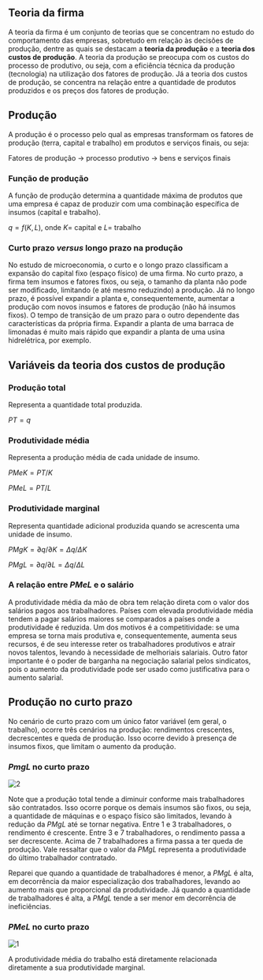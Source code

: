 ## Teoria da firma
A teoria da firma é um conjunto de teorias que se concentram no estudo do comportamento das empresas, sobretudo em relação às decisões de produção, dentre as quais se destacam a **teoria da produção** e a **teoria dos custos de produção**. A teoria da produção se preocupa com os custos do processo de produtivo, ou seja, com a eficiência técnica da produção (tecnologia) na utilização dos fatores de produção. Já a teoria dos custos de produção, se concentra na relação entre a quantidade de produtos produzidos e os preços dos fatores de produção.

## Produção
A produção é o processo pelo qual as empresas transformam os fatores de produção (terra, capital e trabalho) em produtos e serviços finais, ou seja:

Fatores de produção → processo produtivo → bens e serviços finais

### Função de produção
A função de produção determina a quantidade máxima de produtos que uma empresa é capaz de produzir com uma combinação específica de insumos (capital e trabalho).

$q=f(K,L)$, onde $K=$ capital e $L=$ trabalho
  
### Curto prazo *versus* longo prazo na produção
No estudo de microeconomia, o curto e o longo prazo classificam a expansão do capital fixo (espaço físico) de uma firma. No curto prazo, a firma tem insumos e fatores fixos, ou seja, o tamanho da planta não pode ser modificado, limitando (e até mesmo reduzindo) a produção. Já no longo prazo, é possível expandir a planta e, consequentemente, aumentar a produção com novos insumos e fatores de produção (não há insumos fixos). O tempo de transição de um prazo para o outro dependente das características da própria firma. Expandir a planta de uma barraca de limonadas é muito mais rápido que expandir a planta de uma usina hidrelétrica, por exemplo.

## Variáveis da teoria dos custos de produção
### Produção total
Representa a quantidade total produzida.
  
  $PT=q$
  
### Produtividade média
Representa a produção média de cada unidade de insumo.
  
  $PMeK=PT/K$
  
  $PMeL=PT/L$
  
### Produtividade marginal
Representa quantidade adicional produzida quando se acrescenta uma unidade de insumo.

  $PMgK=∂q/∂K=Δq/ΔK$

  $PMgL=∂q/∂L=Δq/ΔL$

### A relação entre $PMeL$ e o salário
A produtividade média da mão de obra tem relação direta com o valor dos salários pagos aos trabalhadores. Países com elevada produtividade média tendem a pagar salários maiores se comparados a países onde a produtividade é reduzida. Um dos motivos é a competitividade: se uma empresa se torna mais produtiva e, consequentemente, aumenta seus recursos, é de seu interesse reter os trabalhadores produtivos e atrair novos talentos, levando à necessidade de melhoriais salariais. Outro fator importante é o poder de barganha na negociação salarial pelos sindicatos, pois o aumento da produtividade pode ser usado como justificativa para o aumento salarial.

## Produção no curto prazo
No cenário de curto prazo com um único fator variável (em geral, o trabalho), ocorre três cenários na produção: rendimentos crescentes, decrescentes e queda de produção. Isso ocorre devido à presença de insumos fixos, que limitam o aumento da produção.

### $PmgL$ no curto prazo
![2](https://github.com/breno-econ/graduacao-puc/assets/171518233/ad83b653-9c1b-4151-a430-ab1503706aea)

Note que a produção total tende a diminuir conforme mais trabalhadores são contratados. Isso ocorre porque os demais insumos são fixos, ou seja, a quantidade de máquinas e o espaço físico são limitados, levando à redução da $PMgL$ até se tornar negativa. Entre 1 e 3 trabalhadores, o rendimento é crescente. Entre 3 e 7 trabalhadores, o rendimento passa a ser decrescente. Acima de 7 trabalhadores a firma passa a ter queda de produção. Vale ressaltar que o valor da $PMgL$ representa a produtividade do último trabalhador contratado.

Reparei que quando a quantidade de trabalhadores é menor, a $PMgL$ é alta, em decorrência da maior especialização dos trabalhadores, levando ao aumento mais que proporcional da produtividade. Já quando a quantidade de trabalhadores é alta, a $PMgL$ tende a ser menor em decorrência de ineficiências.

### $PMeL$ no curto prazo
![1](https://github.com/breno-econ/graduacao-puc/assets/171518233/799bf80f-3790-4a60-9006-1b4fb6c98530)

A produtividade média do trabalho está diretamente relacionada diretamente a sua produtividade marginal.

